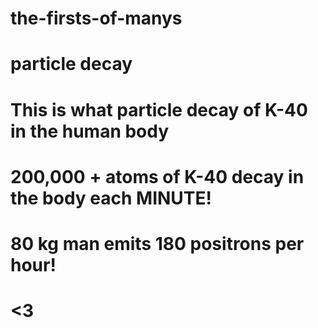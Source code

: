 # the-firsts-of-manys

# particle decay

# This is what particle decay of K-40 in the human body

# 200,000 + atoms of K-40 decay in the body each MINUTE!

# 80 kg man emits 180 positrons per hour!

# <3

